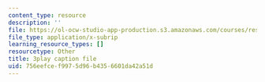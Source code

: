```yaml
---
content_type: resource
description: ''
file: https://ol-ocw-studio-app-production.s3.amazonaws.com/courses/res-18-006-calculus-revisited-single-variable-calculus-fall-2010/756eefcef9975d96b4356601da42a51d_tGTCt3Dewtw.vtt
file_type: application/x-subrip
learning_resource_types: []
resourcetype: Other
title: 3play caption file
uid: 756eefce-f997-5d96-b435-6601da42a51d
---
```

